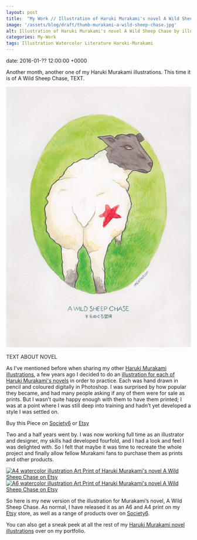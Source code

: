 ```yaml
---
layout: post
title:  "My Work // Illustration of Haruki Murakami's novel A Wild Sheep Chase"
image: '/assets/blog/draft/thumb-murakami-a-wild-sheep-chase.jpg'
alt: Illustration of Haruki Murakami's novel A Wild Sheep Chase by illustrator / artist Karen Muray of A Rose Cast
categories: My-Work
tags: Illustration Watercolor Literature Haruki-Murakami
---
```


date: 	2016-01-?? 12:00:00 +0000

<p class="intro">Another month, another one of my Haruki Murakami illustrations. This time it is of A Wild Sheep Chase, TEXT.</p>

![Watercolor illustration of Haruki Murakami's novel A Wild Sheep Chase by illustrator / artist Karen Muray of A Rose Cast](/assets/folio/murakami/illustration-murakami-awildsheepchase.jpg "Watercolor illustration of Haruki Murakami's novel A Wild Sheep Chase by illustrator / artist Karen Muray of A Rose Cast")

TEXT ABOUT NOVEL

As I've mentioned before when sharing my other [Haruki Murakami illustrations](/tag/Haruki-Murakami/ "Watercolour Illustration for Haruki Murakami's Novels"), a few years ago I decided to do an [illustration for each of Haruki Murakami's novels](http://www.akaihane.co.uk/post/54588755092/haruki-murakami "The original Haruki Murakami novel illustrations") in order to practice. Each was hand drawn in pencil and coloured digitally in Photoshop. I was surprised by how popular they became, and had many people asking if any of them were for sale as prints. But I wasn’t quite happy enough with them to have them printed; I was at a point where I was still deep into training and hadn’t yet developed a style I was settled on.

<div class="highlight">
  <p>Buy <span class="the">this</span> Piece <span class="the">on</span>
    <a href="https://society6.com/product/LINK" title="Buy Watercolor illustration of Haruki Murakami's novel A Wild Sheep Chase on the A Rose Cast Society6 store">Society6</a>
    <span class="the">or</span>
    <a href="https://www.etsy.com/shop/ARoseCast?section_id=18192366" title="Buy Watercolor illustration of Haruki Murakami's novel A Wild Sheep Chase on the A Rose Cast Etsy store">Etsy</a>
  </p>
</div>

Two and a half years went by. I was now working full time as an illustrator and designer, my skills had developed fourfold, and I had a look and feel I was delighted with. So I felt that maybe it was time to recreate the whole project and finally allow fellow Murakami fans to purchase them as prints and other products.

<div class="row">
	<div class="col-md-6">
		<a href="https://www.etsy.com/shop/ARoseCast?section_id=18192366" title="A4 watercolor illustration Art Print of Haruki Murakami's novel A Wild Sheep Chase on Etsy"><img src="/assets/blog/draft/a4-illustration-murakami-a-wild-sheep-chase.jpg" alt="A4 watercolor illustration Art Print of Haruki Murakami's novel A Wild Sheep Chase on Etsy"></a>
	</div>
	<div class="col-md-6">
		<a href="https://www.etsy.com/shop/ARoseCast?section_id=18192366" title="A6 watercolor illustration Art Print of Haruki Murakami's novel A Wild Sheep Chase on Etsy"><img src="/assets/blog/draft/a6-illustration-murakami-a-wild-sheep-chase.jpg" alt="A6 watercolor illustration Art Print of Haruki Murakami's novel A Wild Sheep Chase on Etsy"></a>
	</div>
</div>

So here is my new version of the illustration for Murakami’s novel, A Wild Sheep Chase. As normal, I have released it as an A6 and A4 print on my [Etsy](https://www.etsy.com/shop/ARoseCast?section_id=18192366 "Watercolour Illustration for Haruki Murakami's A Wild Sheep Chase on Esty") store, as well as a range of products over on [Society6](LINK "Watercolour Illustration for Haruki Murakami's A Wild Sheep Chase on Esty").

You can also get a sneak peek at all the rest of my <a href="/project/illustration-murakami.html" title="Haruki Murakami novel watercolor illustrations by illustrator / artist Karen Muray of A Rose Cast">Haruki Murakami novel illustrations</a> over on my portfolio.